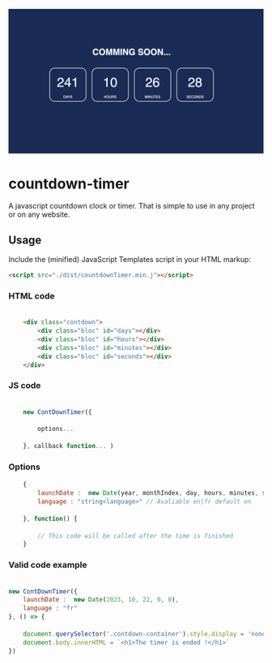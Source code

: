 ![JS - CountDownTimer. Creat a count down timer without dependencies!](/src/images/countDownTimer.png)

# countdown-timer
A javascript countdown clock or timer. That is simple to use in any project or on any website.

## Usage


Include the (minified) JavaScript Templates script in your HTML markup:

```html
<script src="./dist/countdownTimer.min.j"></script>
```

### HTML code

```html

    <div class="contdown">
        <div class="bloc" id="days"></div>
        <div class="bloc" id="hours"></div>
        <div class="bloc" id="minutes"></div>
        <div class="bloc" id="seconds"></div>
    </div>
````

### JS code

```javascript

    new ContDownTimer({
        
        options...
        
    }, callback function... )
```


### Options

```js
    {
        launchDate :  new Date(year, monthIndex, day, hours, minutes, seconds),
        language : "string<language>" // Avaliable en|fr default en

    }, function() {

        // This code will be called after the time is finished
    }
```


### Valid code example

```javascript 

new ContDownTimer({
    launchDate :  new Date(2023, 10, 22, 0, 0),
    language : "fr"
}, () => {
        
    document.querySelector('.contdown-container').style.display = 'none'
    document.body.innerHTML = `<h1>The timer is ended !</h1>` 
})

```
